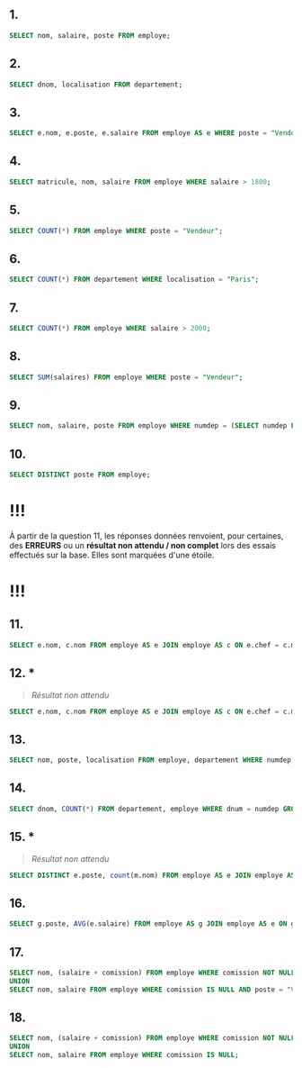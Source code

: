 ## 1.

```sql
SELECT nom, salaire, poste FROM employe;
```

## 2.

```sql
SELECT dnom, localisation FROM departement;
```

## 3.

```sql
SELECT e.nom, e.poste, e.salaire FROM employe AS e WHERE poste = "Vendeur";
```

## 4.

```sql
SELECT matricule, nom, salaire FROM employe WHERE salaire > 1800;
```

## 5.

```sql
SELECT COUNT(*) FROM employe WHERE poste = "Vendeur";
```

## 6.

```sql
SELECT COUNT(*) FROM departement WHERE localisation = "Paris";
```

## 7.

```sql
SELECT COUNT(*) FROM employe WHERE salaire > 2000;
```

## 8.

```sql
SELECT SUM(salaires) FROM employe WHERE poste = "Vendeur";
```

## 9.

```sql
SELECT nom, salaire, poste FROM employe WHERE numdep = (SELECT numdep FROM employe WHERE nom = "Martin");
```

## 10.

```sql
SELECT DISTINCT poste FROM employe;
```

# !!!
À partir de la question 11, les réponses données renvoient, pour certaines, des **ERREURS** ou un **résultat non attendu / non complet** lors des essais effectués sur la base. Elles sont marquées d'une étoile.
# !!!

## 11.

```sql
SELECT e.nom, c.nom FROM employe AS e JOIN employe AS c ON e.chef = c.matricule;
```

## 12. *
> *Résultat non attendu*

```sql
SELECT e.nom, c.nom FROM employe AS e JOIN employe AS c ON e.chef = c.matricule OR e.chef IS NULL;
```

## 13.

```sql
SELECT nom, poste, localisation FROM employe, departement WHERE numdep = dnum;
```

## 14.

```sql
SELECT dnom, COUNT(*) FROM departement, employe WHERE dnum = numdep GROUP BY dnom;
```

## 15. *
> *Résultat non attendu*

```sql
SELECT DISTINCT e.poste, count(m.nom) FROM employe AS e JOIN employe AS m ON m.poste = e.poste GROUP BY e.poste;
```

## 16.

```sql
SELECT g.poste, AVG(e.salaire) FROM employe AS g JOIN employe AS e ON g.poste = e.poste GROUP BY g.poste;
```

## 17.

```sql
SELECT nom, (salaire + comission) FROM employe WHERE comission NOT NULL AND poste = "Vendeur"
UNION
SELECT nom, salaire FROM employe WHERE comission IS NULL AND poste = "Vendeur";
```

## 18.

```sql
SELECT nom, (salaire + comission) FROM employe WHERE comission NOT NULL
UNION
SELECT nom, salaire FROM employe WHERE comission IS NULL;
```